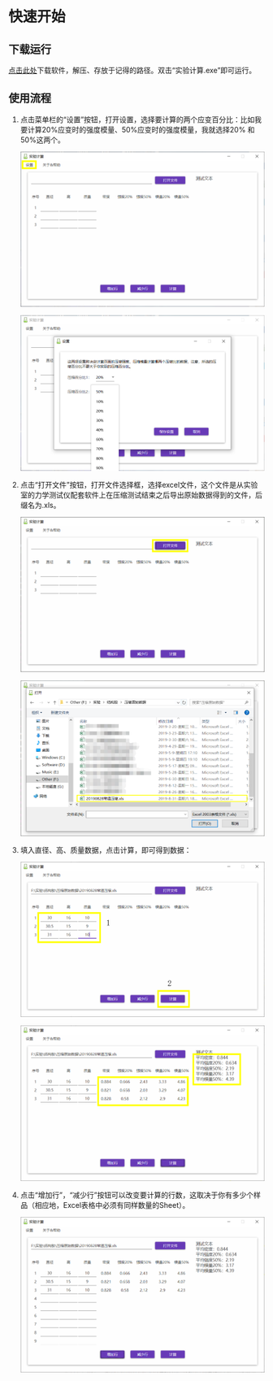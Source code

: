# 快速开始

## 下载运行

[点击此处](https://github.com/AncientTree/Experimental_Calculator/releases/download/v1.1.0/Release.rar)下载软件，解压、存放于记得的路径。双击“实验计算.exe”即可运行。

## 使用流程

1. 点击菜单栏的“设置”按钮，打开设置，选择要计算的两个应变百分比：比如我要计算20%应变时的强度模量、50%应变时的强度模量，我就选择20% 和 50%这两个。

   ![打开设置](images/01-打开设置.png)

   ![选择百分比](images/02-选择百分比.png)

2. 点击“打开文件”按钮，打开文件选择框，选择excel文件，这个文件是从实验室的力学测试仪配套软件上在压缩测试结束之后导出原始数据得到的文件，后缀名为.xls。

   ![点击打开文件](images/03-点击打开文件.png)

   ![选择文件](images/04-选择文件.png)

3. 填入直径、高、质量数据，点击计算，即可得到数据：

   ![填入数据](images\05-填入数据.png)

   ![06-得到结果](images\06-得到结果.png)

4. 点击“增加行”，“减少行”按钮可以改变要计算的行数，这取决于你有多少个样品（相应地，Excel表格中必须有同样数量的Sheet）。

   ![07-增加行](images\07-增加行.png)